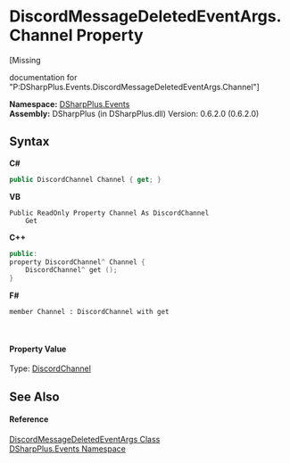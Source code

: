 # DiscordMessageDeletedEventArgs.Channel Property 
 

\[Missing <summary> documentation for "P:DSharpPlus.Events.DiscordMessageDeletedEventArgs.Channel"\]

**Namespace:**&nbsp;<a href="c92bdbbe-3dbb-8f2c-d215-691d3e9855e1">DSharpPlus.Events</a><br />**Assembly:**&nbsp;DSharpPlus (in DSharpPlus.dll) Version: 0.6.2.0 (0.6.2.0)

## Syntax

**C#**<br />
``` C#
public DiscordChannel Channel { get; }
```

**VB**<br />
``` VB
Public ReadOnly Property Channel As DiscordChannel
	Get
```

**C++**<br />
``` C++
public:
property DiscordChannel^ Channel {
	DiscordChannel^ get ();
}
```

**F#**<br />
``` F#
member Channel : DiscordChannel with get

```

<br />

#### Property Value
Type: <a href="44f2ec35-aa98-9c68-225e-7c35b7ee1739">DiscordChannel</a>

## See Also


#### Reference
<a href="f94157b2-2c8a-3d9e-5c71-f41ef567facb">DiscordMessageDeletedEventArgs Class</a><br /><a href="c92bdbbe-3dbb-8f2c-d215-691d3e9855e1">DSharpPlus.Events Namespace</a><br />